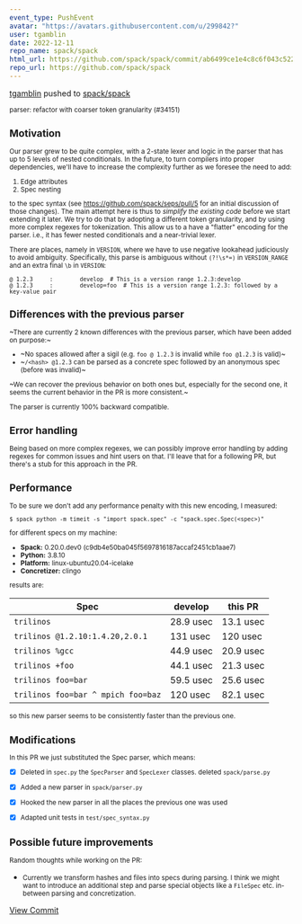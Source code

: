 ```yaml
---
event_type: PushEvent
avatar: "https://avatars.githubusercontent.com/u/299842?"
user: tgamblin
date: 2022-12-11
repo_name: spack/spack
html_url: https://github.com/spack/spack/commit/ab6499ce1e4c8c6f043c52226b9eb50dc96ddfc9
repo_url: https://github.com/spack/spack
---
```


<a href='https://github.com/tgamblin' target='_blank'>tgamblin</a> pushed to <a href='https://github.com/spack/spack' target='_blank'>spack/spack</a>

<small>parser: refactor with coarser token granularity (#34151)

## Motivation

Our parser grew to be quite complex, with a 2-state lexer and logic in the parser
that has up to 5 levels of nested conditionals. In the future, to turn compilers into
proper dependencies, we'll have to increase the complexity further as we foresee
the need to add:
1. Edge attributes
2. Spec nesting

to the spec syntax (see https://github.com/spack/seps/pull/5 for an initial discussion of
those changes).  The main attempt here is thus to _simplify the existing code_ before
we start extending it later. We try to do that by adopting a different token granularity,
and by using more complex regexes for tokenization. This allow us to a have a "flatter"
encoding for the parser. i.e., it has fewer nested conditionals and a near-trivial lexer.

There are places, namely in `VERSION`, where we have to use negative lookahead judiciously
to avoid ambiguity.  Specifically, this parse is ambiguous without `(?!\s*=)` in `VERSION_RANGE`
and an extra final `\b` in `VERSION`:

```
@ 1.2.3     :        develop  # This is a version range 1.2.3:develop
@ 1.2.3     :        develop=foo  # This is a version range 1.2.3: followed by a key-value pair
```

## Differences with the previous parser

~There are currently 2 known differences with the previous parser, which have been added on purpose:~

- ~No spaces allowed after a sigil (e.g. `foo @ 1.2.3` is invalid while `foo @1.2.3` is valid)~
- ~`/<hash> @1.2.3` can be parsed as a concrete spec followed by an anonymous spec (before was invalid)~

~We can recover the previous behavior on both ones but, especially for the second one, it seems the current behavior in the PR is more consistent.~

The parser is currently 100% backward compatible.

## Error handling

Being based on more complex regexes, we can possibly improve error
handling by adding regexes for common issues and hint users on that.
I'll leave that for a following PR, but there's a stub for this approach in the PR.

## Performance

To be sure we don't add any performance penalty with this new encoding, I measured:
```console
$ spack python -m timeit -s "import spack.spec" -c "spack.spec.Spec(<spec>)"
```
for different specs on my machine:

* **Spack:** 0.20.0.dev0 (c9db4e50ba045f5697816187accaf2451cb1aae7)
* **Python:** 3.8.10
* **Platform:** linux-ubuntu20.04-icelake
* **Concretizer:** clingo

results are:

| Spec          | develop       | this PR |
| ------------- | ------------- | ------- |
| `trilinos`  |  28.9 usec | 13.1 usec |
| `trilinos @1.2.10:1.4.20,2.0.1`  | 131 usec  | 120 usec |
| `trilinos %gcc`  | 44.9 usec  | 20.9 usec |
| `trilinos +foo`  | 44.1 usec  | 21.3 usec |
| `trilinos foo=bar`  | 59.5 usec  | 25.6 usec |
| `trilinos foo=bar ^ mpich foo=baz`  | 120 usec  | 82.1 usec |

so this new parser seems to be consistently faster than the previous one.

## Modifications

In this PR we just substituted the Spec parser, which means:
- [x] Deleted in `spec.py` the `SpecParser` and `SpecLexer` classes. deleted `spack/parse.py`
- [x] Added a new parser in `spack/parser.py`
- [x] Hooked the new parser in all the places the previous one was used
- [x] Adapted unit tests in `test/spec_syntax.py`


## Possible future improvements

Random thoughts while working on the PR:
- Currently we transform hashes and files into specs during parsing. I think
we might want to introduce an additional step and parse special objects like
a `FileSpec` etc. in-between parsing and concretization.</small>

<a href='https://github.com/spack/spack/commit/ab6499ce1e4c8c6f043c52226b9eb50dc96ddfc9' target='_blank'>View Commit</a>